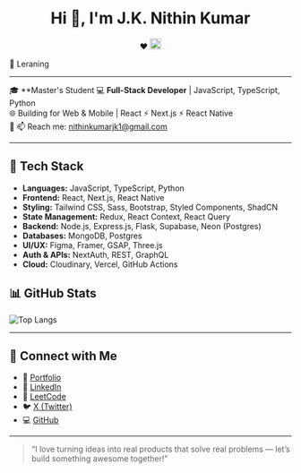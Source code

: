 <h1 align="center">Hi 👋, I'm J.K. Nithin Kumar</h1>
<p align="center">
  ❤️ <img src="https://upload.wikimedia.org/wikipedia/commons/6/6a/JavaScript-logo.png" width="20" height="20" /> 
</p>
<p>🎯 Leraning</p>

---

🎓 **Master's Student 
💻 **Full-Stack Developer** | JavaScript, TypeScript, Python  
🌐 Building for Web & Mobile | React ⚡ Next.js ⚡ React Native  
🎯 
📫 Reach me: [nithinkumarjk1@gmail.com](mailto:nithinkumarjk1@gmail.com)

---

## 🚀 Tech Stack

- **Languages:** JavaScript, TypeScript, Python  
- **Frontend:** React, Next.js, React Native  
- **Styling:** Tailwind CSS, Sass, Bootstrap, Styled Components, ShadCN  
- **State Management:** Redux, React Context, React Query  
- **Backend:** Node.js, Express.js, Flask, Supabase, Neon (Postgres)  
- **Databases:** MongoDB, Postgres  
- **UI/UX:** Figma, Framer, GSAP, Three.js  
- **Auth & APIs:** NextAuth, REST, GraphQL  
- **Cloud:** Cloudinary, Vercel, GitHub Actions


## 📊 GitHub Stats

![Top Langs](https://github-readme-stats.vercel.app/api/top-langs/?username=jknithin36&hide=css,c,xslt&layout=compact&theme=radical)

---

## 📎 Connect with Me

- 🔗 [Portfolio](https://jknithin36.github.io/welcome/)
- 💼 [LinkedIn](https://www.linkedin.com/in/j-k-nithin-kumar-4386b4298/)
- 🧠 [LeetCode](https://leetcode.com/u/insane414425/)
- 🐦 [X (Twitter)](https://x.com/x414423)
- 💻 [GitHub](https://github.com/jknithin36)

---

> “I love turning ideas into real products that solve real problems — let’s build something awesome together!”
